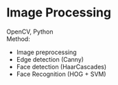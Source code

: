 # Image Processing
OpenCV, Python  
Method:
* Image preprocessing
* Edge detection (Canny) 
* Face detection (HaarCascades) 
* Face Recognition (HOG + SVM)

